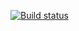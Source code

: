 [![Build status](https://ci.appveyor.com/api/projects/status/ky7k75y0l03fe21c?svg=true)](https://ci.appveyor.com/project/Tatianared/webinterface)
